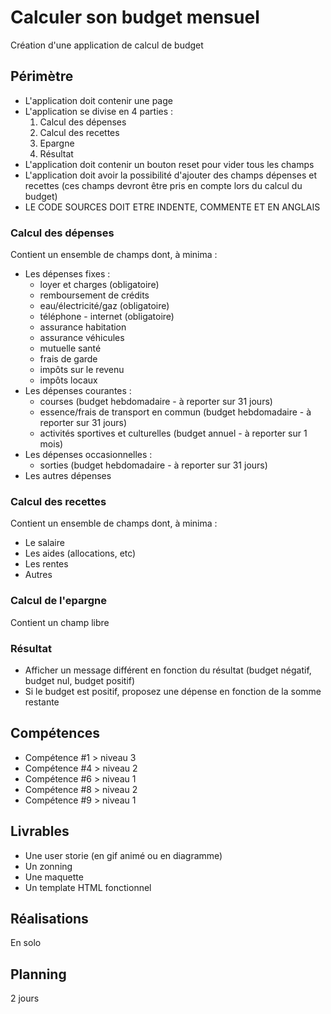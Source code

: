 # Calculer son budget mensuel
Création d'une application de calcul de budget

## Périmètre
- L'application doit contenir une page
- L'application se divise en 4 parties :
	1. Calcul des dépenses
	2. Calcul des recettes
	3. Epargne
	4. Résultat
- L'application doit contenir un bouton reset pour vider tous les champs 
- L'application doit avoir la possibilité d'ajouter des champs dépenses et recettes (ces champs devront être pris en compte lors du calcul du budget)
- LE CODE SOURCES DOIT ETRE INDENTE, COMMENTE ET EN ANGLAIS


### Calcul des dépenses
Contient un ensemble de champs dont, à minima :  
- Les dépenses fixes : 
	- loyer et charges (obligatoire)
	- remboursement de crédits
	- eau/électricité/gaz (obligatoire)
	- téléphone - internet (obligatoire)
	- assurance habitation
	- assurance véhicules
	- mutuelle santé
	- frais de garde
	- impôts sur le revenu
	- impôts locaux
- Les dépenses courantes :
	- courses (budget hebdomadaire - à reporter sur 31 jours)
	- essence/frais de transport en commun (budget hebdomadaire - à reporter sur 31 jours)
	- activités sportives et culturelles (budget annuel - à reporter sur 1 mois)
- Les dépenses occasionnelles :
	- sorties (budget hebdomadaire - à reporter sur 31 jours)
- Les autres dépenses

### Calcul des recettes
Contient un ensemble de champs dont, à minima :  
- Le salaire
- Les aides (allocations, etc)
- Les rentes
- Autres

### Calcul de l'epargne
Contient un champ libre

### Résultat
- Afficher un message différent en fonction du résultat (budget négatif, budget nul, budget positif)
- Si le budget est positif, proposez une dépense en fonction de la somme restante

## Compétences
- Compétence #1 > niveau 3
- Compétence #4 > niveau 2
- Compétence #6 > niveau 1
- Compétence #8 > niveau 2
- Compétence #9 > niveau 1

## Livrables
- Une user storie (en gif animé ou en diagramme)
- Un zonning
- Une maquette
- Un template HTML fonctionnel

## Réalisations
En solo

## Planning
2 jours